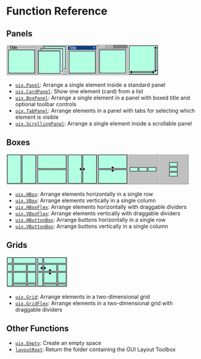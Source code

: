 # Function Reference

## Panels
[![Panel](Images/bigIcon_Panel.png "Panel")](uixPanel.md)[![CardPanel](Images/bigIcon_CardPanel.png "CardPanel")](uixCardPanel.md)[![BoxPanel](Images/bigIcon_BoxPanel.png "BoxPanel")](uixBoxPanel.md)[![TabPanel](Images/bigIcon_TabPanel.png "TabPanel")](uixTabPanel.md)[![ScrollingPanel](Images/bigIcon_ScrollingPanel.png "ScrollingPanel")](uixScrollingPanel.md)

* [`uix.Panel`](uixPanel.md): Arrange a single element inside a standard panel
* [`uix.CardPanel`](uixCardPanel.md): Show one element (card) from a list
* [`uix.BoxPanel`](uixBoxPanel.md): Arrange a single element in a panel with boxed title and optional toolbar controls
* [`uix.TabPanel`](uixTabPanel.md): Arrange elements in a panel with tabs for selecting which element is visible
* [`uix.ScrollingPanel`](uixScrollingPanel.md): Arrange a single element inside a scrollable panel

## Boxes
[![HBox](Images/bigIcon_HBox.png "HBox")](uixHBox.md)[![VBox](Images/bigIcon_VBox.png "VBox")](VBox.md)[![HBoxFlex](Images/bigIcon_HBoxFlex.png "HBoxFlex")](uixHBox.md)[![VBoxFlex](Images/bigIcon_VBoxFlex.png "VBoxFlex")](uixVBox.md)[![HButtonBox](Images/bigIcon_HButtonBox.png "HButtonBox")](uixHButtonBox.md)[![VButtonBox](Images/bigIcon_VButtonBox.png "VButtonBox")](uixVButtonBox.md)

* [`uix.HBox`](uixHBox.md): Arrange elements horizontally in a single row
* [`uix.VBox`](uixVBox.md): Arrange elements vertically in a single column
* [`uix.HBoxFlex`](uixHBox.md): Arrange elements horizontally with draggable dividers
* [`uix.VBoxFlex`](uixVBox.md): Arrange elements vertically with draggable dividers
* [`uix.HButtonBox`](uixHButtonBox.md): Arrange buttons horizontally in a single row
* [`uix.VButtonBox`](uixVButtonBox.md): Arrange buttons vertically in a single column

## Grids
[![Grid](Images/bigIcon_Grid.png "Grid")](uixGrid.md)[![GridFlex](Images/bigIcon_GridFlex.png "GridFlex")](uixGridFlex.md)

* [`uix.Grid`](uixGrid.md): Arrange elements in a two-dimensional grid
* [`uix.GridFlex`](uixGrid.md): Arrange elements in a two-dimensional grid with draggable dividers

## Other Functions

* [`uix.Empty`](uixEmpty.md): Create an empty space
* [`layoutRoot`](layoutRoot.md): Return the folder containing the GUI Layout Toolbox
